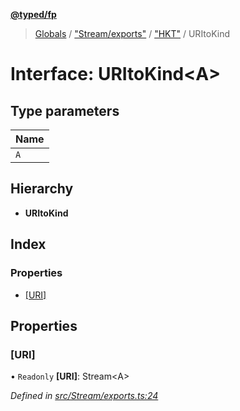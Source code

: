 **[@typed/fp](../README.md)**

> [Globals](../globals.md) / ["Stream/exports"](../modules/_stream_exports_.md) / ["HKT"](../modules/_stream_exports_._hkt_.md) / URItoKind

# Interface: URItoKind\<A>

## Type parameters

Name |
------ |
`A` |

## Hierarchy

* **URItoKind**

## Index

### Properties

* [[URI]](_stream_exports_._hkt_.uritokind.md#[uri])

## Properties

### [URI]

• `Readonly` **[URI]**: Stream\<A>

*Defined in [src/Stream/exports.ts:24](https://github.com/TylorS/typed-fp/blob/6ccb290/src/Stream/exports.ts#L24)*
